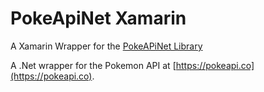 # PokeApiNet Xamarin

A Xamarin Wrapper for the [PokeAPiNet Library](https://github.com/mtrdp642/PokeApiNet)

A .Net wrapper for the Pokemon API at [https://pokeapi.co](https://pokeapi.co).

